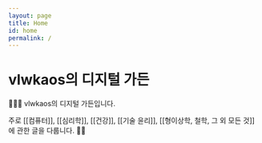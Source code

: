 ```yaml
---
layout: page
title: Home
id: home
permalink: /
---
```


# vlwkaos의 디지털 가든

🍕🙋‍♂️ vlwkaos의 디지털 가든입니다.

주로 [[컴퓨터]], [[심리학]], [[건강]], [[기술 윤리]], [[형이상학, 철학, 그 외 모든 것]]에 관한 글을 다룹니다. 🐱‍🏍

<style>
  .wrapper {
    max-width: 46em;
  }
</style>
